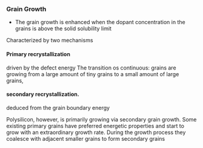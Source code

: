 ### Grain Growth
* The grain growth is enhanced when the dopant concentration in the grains is above the solid solubility limit

 Characterized by two mechanisms
#### Primary recrystallization
driven by the defect energy
The transition os continuous:  grains are growing from a large amount of tiny grains to a small amount of large grains,
#### secondary recrystallization.
deduced from the grain boundary energy

Polysilicon, however, is primarily growing via secondary grain growth. Some existing primary grains have preferred energetic properties and start to grow with an extraordinary growth rate. During the growth process they coalesce with adjacent smaller grains to form secondary grains

